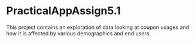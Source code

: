 # PracticalAppAssign5.1
This project contains an exploration of data looking at coupon usages and how it is affected by various demographics and end users.

